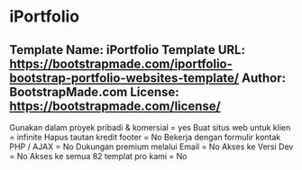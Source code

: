 # iPortfolio
Template Name: iPortfolio
Template URL: https://bootstrapmade.com/iportfolio-bootstrap-portfolio-websites-template/
Author: BootstrapMade.com
License: https://bootstrapmade.com/license/
----------------------------------------------
Gunakan dalam proyek pribadi & komersial = yes
Buat situs web untuk klien = infinite
Hapus tautan kredit footer = No
Bekerja dengan formulir kontak PHP / AJAX = No
Dukungan premium melalui Email = No
Akses ke Versi Dev = No
Akses ke semua 82 templat pro kami = No
